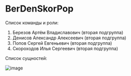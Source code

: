 # BerDenSkorPop
Список команды и роли:
1. Березов Артём Владиславович (вторая подгруппа)
2. Денисов Александр Алексеевич (вторая подгруппа)
3. Попов Сергей Евгеньевич (вторая подгруппа)
4. Скороходов Илья Сергеевич (вторая подгруппа)
 
 Список сущностей:

![image](https://user-images.githubusercontent.com/64580259/109867128-31007c80-7c77-11eb-9243-56e5d5f52dc2.png)


